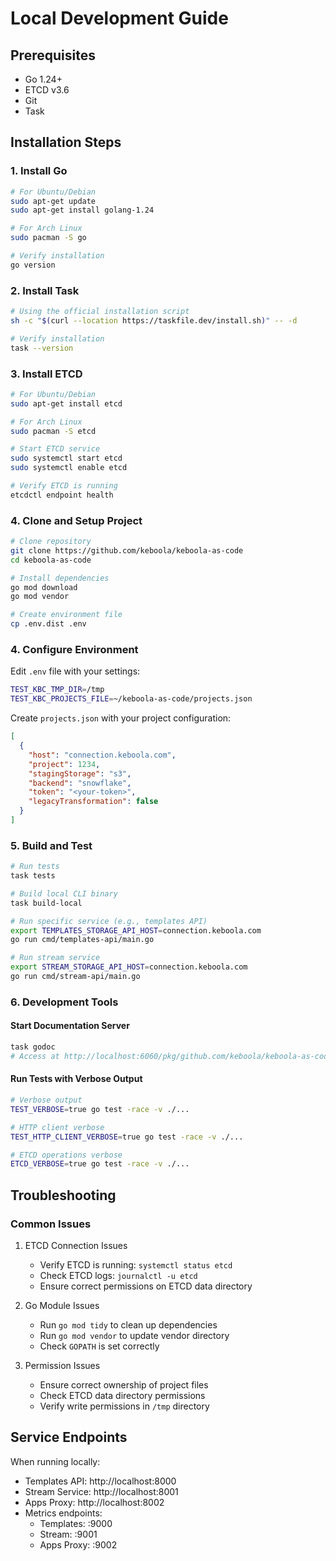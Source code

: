 # Local Development Guide

## Prerequisites

- Go 1.24+
- ETCD v3.6
- Git
- Task

## Installation Steps

### 1. Install Go
```bash
# For Ubuntu/Debian
sudo apt-get update
sudo apt-get install golang-1.24

# For Arch Linux
sudo pacman -S go

# Verify installation
go version
```

### 2. Install Task
```bash
# Using the official installation script
sh -c "$(curl --location https://taskfile.dev/install.sh)" -- -d

# Verify installation
task --version
```

### 3. Install ETCD
```bash
# For Ubuntu/Debian
sudo apt-get install etcd

# For Arch Linux
sudo pacman -S etcd

# Start ETCD service
sudo systemctl start etcd
sudo systemctl enable etcd

# Verify ETCD is running
etcdctl endpoint health
```

### 4. Clone and Setup Project
```bash
# Clone repository
git clone https://github.com/keboola/keboola-as-code
cd keboola-as-code

# Install dependencies
go mod download
go mod vendor

# Create environment file
cp .env.dist .env
```

### 4. Configure Environment

Edit `.env` file with your settings:
```bash
TEST_KBC_TMP_DIR=/tmp
TEST_KBC_PROJECTS_FILE=~/keboola-as-code/projects.json
```

Create `projects.json` with your project configuration:
```json
[
  {
    "host": "connection.keboola.com",
    "project": 1234,
    "stagingStorage": "s3",
    "backend": "snowflake",
    "token": "<your-token>",
    "legacyTransformation": false
  }
]
```

### 5. Build and Test

```bash
# Run tests
task tests

# Build local CLI binary
task build-local

# Run specific service (e.g., templates API)
export TEMPLATES_STORAGE_API_HOST=connection.keboola.com
go run cmd/templates-api/main.go

# Run stream service
export STREAM_STORAGE_API_HOST=connection.keboola.com
go run cmd/stream-api/main.go
```

### 6. Development Tools

#### Start Documentation Server
```bash
task godoc
# Access at http://localhost:6060/pkg/github.com/keboola/keboola-as-code/?m=all
```

#### Run Tests with Verbose Output
```bash
# Verbose output
TEST_VERBOSE=true go test -race -v ./...

# HTTP client verbose
TEST_HTTP_CLIENT_VERBOSE=true go test -race -v ./...

# ETCD operations verbose
ETCD_VERBOSE=true go test -race -v ./...
```

## Troubleshooting

### Common Issues

1. ETCD Connection Issues
   - Verify ETCD is running: `systemctl status etcd`
   - Check ETCD logs: `journalctl -u etcd`
   - Ensure correct permissions on ETCD data directory

2. Go Module Issues
   - Run `go mod tidy` to clean up dependencies
   - Run `go mod vendor` to update vendor directory
   - Check `GOPATH` is set correctly

3. Permission Issues
   - Ensure correct ownership of project files
   - Check ETCD data directory permissions
   - Verify write permissions in `/tmp` directory

## Service Endpoints

When running locally:
- Templates API: http://localhost:8000
- Stream Service: http://localhost:8001
- Apps Proxy: http://localhost:8002
- Metrics endpoints:
  - Templates: :9000
  - Stream: :9001
  - Apps Proxy: :9002 
